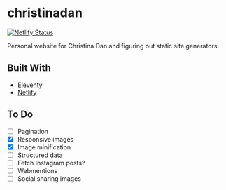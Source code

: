 # christinadan

[![Netlify Status](https://api.netlify.com/api/v1/badges/05a6a05a-a50c-4cf8-9597-2a5650b94342/deploy-status)](https://app.netlify.com/sites/christinadan/deploys)

Personal website for Christina Dan and figuring out static site generators.

## Built With
* [Eleventy](https://11ty.dev)
* [Netlify](https://netlify.com)

## To Do
- [ ] Pagination
- [x] Responsive images
- [x] Image minification
- [ ] Structured data
- [ ] Fetch Instagram posts?
- [ ] Webmentions
- [ ] Social sharing images
